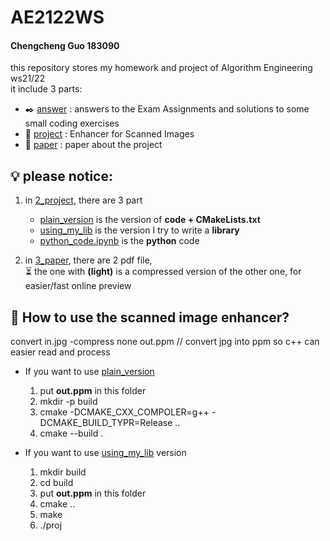# AE2122WS
#### Chengcheng Guo 183090 <br>
this repository stores my homework and project of Algorithm Engineering ws21/22 <br>
it include 3 parts:
  - :black_nib: [answer](1_answers)  : answers to the Exam Assignments and solutions to some small coding exercises
  - :test_tube: [project](2_project) : Enhancer for Scanned Images
  - :scroll: [paper](3_paper)   : paper about the project


## :bulb: please notice: <br>
1. in [2_project](2_project), there are 3 part <br>
   - [plain_version](2_project/plain_version) is the version of **code + CMakeLists.txt** 
   - [using_my_lib](2_project/using_my_lib) is the version I try to write a **library**
   - [python_code.ipynb](2_project/python_code.ipynb) is the **python** code 

2. in [3_paper](3_paper), there are 2 pdf file, <br> 
 	:hourglass_flowing_sand: the one with **(light)** is a compressed version of the other one, for easier/fast online preview
  
## :monocle_face: How to use the scanned image enhancer?
convert in.jpg -compress none out.ppm // convert jpg into ppm so c++ can easier read and process

- If you want to use [plain_version](2_project/plain_version)  <br>
  1. put **out.ppm** in this folder 
  3. mkdir -p build
  4. cmake -DCMAKE_CXX_COMPOLER=g++ -DCMAKE_BUILD_TYPR=Release ..
  5. cmake --build .

- If you want to use [using_my_lib](2_project/using_my_lib) version
  1. mkdir build
  2. cd build
  3. put **out.ppm** in this folder 
  4. cmake ..
  5. make
  6. ./proj


